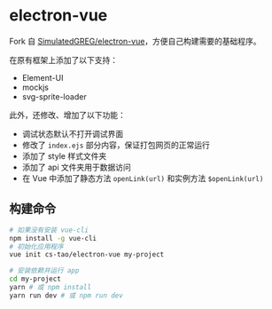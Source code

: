 # electron-vue

Fork 自 [SimulatedGREG/electron-vue](https://github.com/SimulatedGREG/electron-vue)，方便自己构建需要的基础程序。

在原有框架上添加了以下支持：

- Element-UI
- mockjs
- svg-sprite-loader

此外，还修改、增加了以下功能：

- 调试状态默认不打开调试界面
- 修改了 `index.ejs` 部分内容，保证打包网页的正常运行
- 添加了 style 样式文件夹
- 添加了 api 文件夹用于数据访问
- 在 Vue 中添加了静态方法 `openLink(url)` 和实例方法 `$openLink(url)`

## 构建命令
```bash
# 如果没有安装 vue-cli
npm install -g vue-cli
# 初始化应用程序
vue init cs-tao/electron-vue my-project

# 安装依赖并运行 app
cd my-project
yarn # 或 npm install
yarn run dev # 或 npm run dev
```
